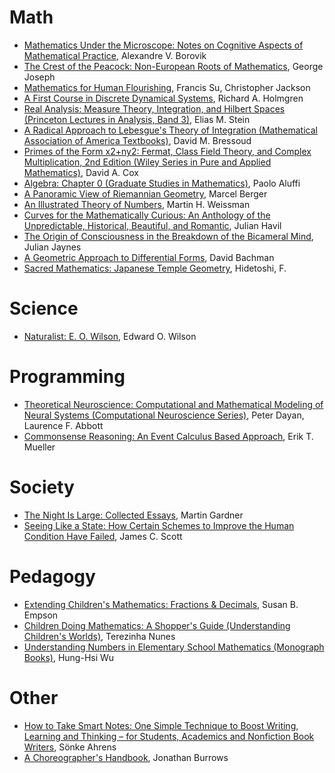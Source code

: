 
# Math

- [Mathematics Under the Microscope: Notes on Cognitive Aspects of Mathematical Practice](https://www.amazon.de/-/en/dp/0821847619),   Alexandre V. Borovik
- [The Crest of the Peacock: Non-European Roots of Mathematics](https://www.amazon.de/-/en/dp/B01JPQRMCI/), George Joseph
- [Mathematics for Human Flourishing](https://www.amazon.de/-/en/dp/0300237138), Francis Su, Christopher Jackson
- [A First Course in Discrete Dynamical Systems](https://www.amazon.de/-/en/dp/0387947809), Richard A. Holmgren
- [Real Analysis: Measure Theory, Integration, and Hilbert Spaces (Princeton Lectures in Analysis, Band 3)](https://www.amazon.de/-/en/dp/0691113866), Elias M. Stein
- [A Radical Approach to Lebesgue's Theory of Integration (Mathematical Association of America Textbooks)](https://www.amazon.de/-/en/dp/0521711835), David M. Bressoud
- [Primes of the Form x2+ny2: Fermat, Class Field Theory, and Complex Multiplication, 2nd Edition (Wiley Series in Pure and Applied Mathematics)](https://www.amazon.de/-/en/dp/1118390180), David A. Cox
- [Algebra: Chapter 0 (Graduate Studies in Mathematics)](https://www.amazon.de/-/en/dp/147046571X), Paolo Aluffi
- [A Panoramic View of Riemannian Geometry](https://www.amazon.de/-/en/dp/3540653171/), Marcel Berger
- [An Illustrated Theory of Numbers](https://www.amazon.de/-/en/dp/1470463717), Martin H. Weissman
- [Curves for the Mathematically Curious: An Anthology of the Unpredictable, Historical, Beautiful, and Romantic](https://www.amazon.de/-/en/dp/0691180059), Julian Havil
- [The Origin of Consciousness in the Breakdown of the Bicameral Mind](https://www.amazon.de/dp/0618057072), Julian Jaynes
- [A Geometric Approach to Differential Forms](https://www.amazon.de/-/en/dp/0817683038/), David Bachman
- [Sacred Mathematics: Japanese Temple Geometry](https://www.amazon.de/-/en/dp/069112745X), Hidetoshi, F.

# Science

- [Naturalist: E. O. Wilson](https://www.amazon.de/-/en/dp/1559632887), Edward O. Wilson


# Programming

- [Theoretical Neuroscience: Computational and Mathematical Modeling of Neural Systems (Computational Neuroscience Series)](https://www.amazon.de/-/en/dp/0262541858), Peter Dayan, Laurence F. Abbott
- [Commonsense Reasoning: An Event Calculus Based Approach](https://www.amazon.de/-/en/dp/0128014164), Erik T. Mueller


# Society

- [The Night Is Large: Collected Essays](https://www.amazon.de/-/en/dp/0312169493), Martin Gardner
- [Seeing Like a State: How Certain Schemes to Improve the Human Condition Have Failed](https://www.amazon.de/-/en/dp/0300246757), James C. Scott 


# Pedagogy

- [Extending Children's Mathematics: Fractions & Decimals](https://www.amazon.de/-/en/dp/0325030537), Susan B. Empson 
- [Children Doing Mathematics: A Shopper's Guide (Understanding Children's Worlds)](https://www.amazon.de/-/en/dp/0631184724), Terezinha Nunes
- [Understanding Numbers in Elementary School Mathematics (Monograph Books)](https://www.amazon.de/-/en/dp/0821852604), Hung-Hsi Wu


# Other

- [How to Take Smart Notes: One Simple Technique to Boost Writing, Learning and Thinking – for Students, Academics and Nonfiction Book Writers](https://www.amazon.de/-/en/dp/1542866502), Sönke Ahrens
- [A Choreographer's Handbook](https://www.amazon.de/-/en/dp/0415555302), Jonathan Burrows
